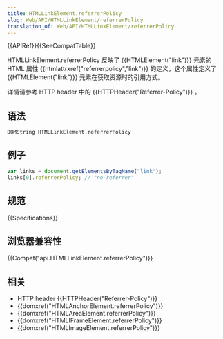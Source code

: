 ```yaml
---
title: HTMLLinkElement.referrerPolicy
slug: Web/API/HTMLLinkElement/referrerPolicy
translation_of: Web/API/HTMLLinkElement/referrerPolicy
---
```

{{APIRef}}{{SeeCompatTable}}

HTMLLinkElement.referrerPolicy 反映了 {{HTMLElement("link")}} 元素的 HTML 属性 {{htmlattrxref("referrerpolicy","link")}} 的定义，这个属性定义了{{HTMLElement("link")}} 元素在获取资源时的引用方式。

详情请参考 HTTP header 中的 {{HTTPHeader("Referrer-Policy")}} 。

## 语法

```plain
DOMString HTMLLinkElement.referrerPolicy
```

## 例子

```js
var links = document.getElementsByTagName("link");
links[0].referrerPolicy; // "no-referrer"
```

## 规范

{{Specifications}}

## 浏览器兼容性

{{Compat("api.HTMLLinkElement.referrerPolicy")}}

## 相关

- HTTP header {{HTTPHeader("Referrer-Policy")}}
- {{domxref("HTMLAnchorElement.referrerPolicy")}}
- {{domxref("HTMLAreaElement.referrerPolicy")}}
- {{domxref("HTMLIFrameElement.referrerPolicy")}}
- {{domxref("HTMLImageElement.referrerPolicy")}}
